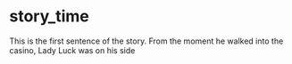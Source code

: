 # story_time

This is the first sentence of the story. From the moment he walked into the casino, Lady Luck was on his side